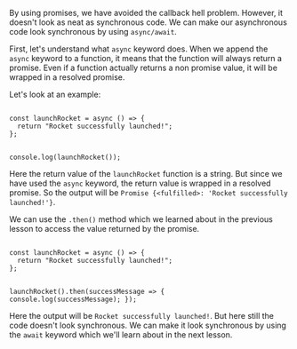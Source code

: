By using promises, we have avoided the callback hell problem. However, it doesn't look as neat as synchronous code.
We can make our asynchronous code look synchronous by using `async/await`. 

First, let's understand what `async` keyword does. When we append the `async` keyword to a function, it means that the function will always return a promise. Even if a function actually returns a non promise value, it will be wrapped in a resolved promise.

Let's look at an example:

<codeblock language="javascript" type="lesson">
<code>
const launchRocket = async () => {
  return "Rocket successfully launched!";
};

console.log(launchRocket());
</code>
</codeblock>

Here the return value of the `launchRocket` function is a string. But since we have used the `async` keyword, the return value is wrapped in a resolved promise. So the output will be `Promise {<fulfilled>: 'Rocket successfully launched!'}`.

We can use the `.then()` method which we learned about in the previous lesson to access the value returned by the promise.

<codeblock language="javascript" type="lesson">
<code>
const launchRocket = async () => {
  return "Rocket successfully launched!";
};

launchRocket().then(successMessage => {
  console.log(successMessage);
});
</code>
</codeblock>

Here the output will be `Rocket successfully launched!`. But here still the code doesn't look synchronous. We can make it look synchronous by using the `await` keyword which we'll learn about in the next lesson.

